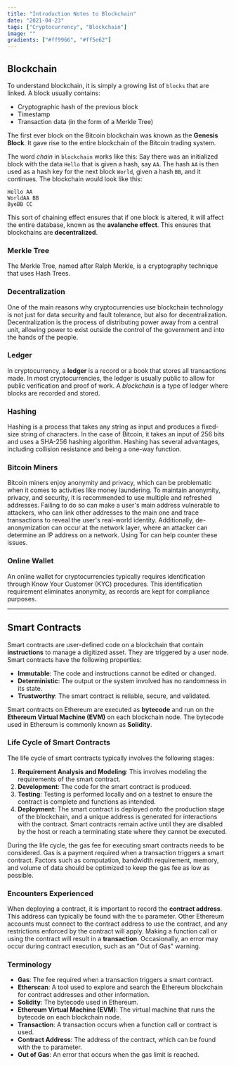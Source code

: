 ```yaml
---
title: "Introduction Notes to Blockchain"
date: "2021-04-23"
tags: ["Cryptocurrency", "Blockchain"]
image: ""
gradients: ["#ff9966", "#ff5e62"]
---
```


## Blockchain
To understand blockchain, it is simply a growing list of `blocks` that are linked. A block usually contains:
- Cryptographic hash of the previous block
- Timestamp
- Transaction data (in the form of a Merkle Tree)

The first ever block on the Bitcoin blockchain was known as the **Genesis Block**. It gave rise to the entire blockchain of the Bitcoin trading system.

The word *chain* in `blockchain` works like this: Say there was an initialized block with the data `Hello` that is given a hash, say `AA`. The hash `AA` is then used as a hash key for the next block `World`, given a hash `BB`, and it continues. The blockchain would look like this:

```
Hello AA
WorldAA BB
ByeBB CC
```


This sort of chaining effect ensures that if one block is altered, it will affect the entire database, known as the **avalanche effect**. This ensures that blockchains are **decentralized**.

### Merkle Tree
The Merkle Tree, named after Ralph Merkle, is a cryptography technique that uses Hash Trees.

### Decentralization
One of the main reasons why cryptocurrencies use blockchain technology is not just for data security and fault tolerance, but also for decentralization. Decentralization is the process of distributing power away from a central unit, allowing power to exist outside the control of the government and into the hands of the people.

### Ledger
In cryptocurrency, a **ledger** is a record or a book that stores all transactions made. In most cryptocurrencies, the ledger is usually public to allow for public verification and proof of work. A *blockchain* is a type of ledger where blocks are recorded and stored.

### Hashing
Hashing is a process that takes any string as input and produces a fixed-size string of characters. In the case of Bitcoin, it takes an input of 256 bits and uses a SHA-256 hashing algorithm. Hashing has several advantages, including collision resistance and being a one-way function.

### Bitcoin Miners
Bitcoin miners enjoy anonymity and privacy, which can be problematic when it comes to activities like money laundering. To maintain anonymity, privacy, and security, it is recommended to use multiple and refreshed addresses. Failing to do so can make a user's main address vulnerable to attackers, who can link other addresses to the main one and trace transactions to reveal the user's real-world identity. Additionally, de-anonymization can occur at the network layer, where an attacker can determine an IP address on a network. Using Tor can help counter these issues.

### Online Wallet
An online wallet for cryptocurrencies typically requires identification through Know Your Customer (KYC) procedures. This identification requirement eliminates anonymity, as records are kept for compliance purposes.

---

## Smart Contracts
Smart contracts are user-defined code on a blockchain that contain **instructions** to manage a digitized asset. They are triggered by a user node. Smart contracts have the following properties:
- **Immutable**: The code and instructions cannot be edited or changed.
- **Deterministic**: The output or the system involved has no randomness in its state.
- **Trustworthy**: The smart contract is reliable, secure, and validated.

Smart contracts on Ethereum are executed as **bytecode** and run on the **Ethereum Virtual Machine (EVM)** on each blockchain node. The bytecode used in Ethereum is commonly known as **Solidity**.

### Life Cycle of Smart Contracts
The life cycle of smart contracts typically involves the following stages:
1. **Requirement Analysis and Modeling**: This involves modeling the requirements of the smart contract.
2. **Development**: The code for the smart contract is produced.
3. **Testing**: Testing is performed locally and on a testnet to ensure the contract is complete and functions as intended.
4. **Deployment**: The smart contract is deployed onto the production stage of the blockchain, and a unique address is generated for interactions with the contract. Smart contracts remain active until they are disabled by the host or reach a terminating state where they cannot be executed.

During the life cycle, the gas fee for executing smart contracts needs to be considered. Gas is a payment required when a transaction triggers a smart contract. Factors such as computation, bandwidth requirement, memory, and volume of data should be optimized to keep the gas fee as low as possible.

### Encounters Experienced
When deploying a contract, it is important to record the **contract address**. This address can typically be found with the `to` parameter. Other Ethereum accounts must connect to the contract address to use the contract, and any restrictions enforced by the contract will apply. Making a function call or using the contract will result in a **transaction**. Occasionally, an error may occur during contract execution, such as an "Out of Gas" warning.

### Terminology
- **Gas**: The fee required when a transaction triggers a smart contract.
- **Etherscan**: A tool used to explore and search the Ethereum blockchain for contract addresses and other information.
- **Solidity**: The bytecode used in Ethereum.
- **Ethereum Virtual Machine (EVM)**: The virtual machine that runs the bytecode on each blockchain node.
- **Transaction**: A transaction occurs when a function call or contract is used.
- **Contract Address**: The address of the contract, which can be found with the `to` parameter.
- **Out of Gas**: An error that occurs when the gas limit is reached.

